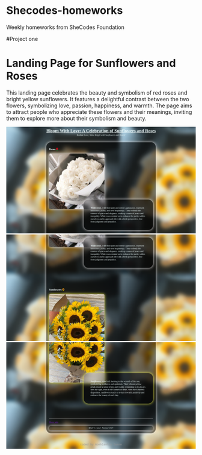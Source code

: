 # Shecodes-homeworks
Weekly homeworks from SheCodes Foundation

#Project one

# Landing Page for Sunflowers and Roses

This landing page celebrates the beauty and symbolism of red roses and bright yellow sunflowers. It features a delightful contrast between the two flowers, symbolizing love, passion, happiness, and warmth. The page aims to attract people who appreciate these flowers and their meanings, inviting them to explore more about their symbolism and beauty.

![Screenshot](https://github.com/NonhlacksM/Shecodes-homeworks/blob/main/images/Screenshot%202024-04-17%2016.04.07.png)
![Screenshot](https://github.com/NonhlacksM/Shecodes-homeworks/blob/main/images/Screenshot%202024-04-17%2016.04.15.png)
![Screenshot](https://github.com/NonhlacksM/Shecodes-homeworks/blob/main/images/Screenshot%202024-04-17%2016.04.33.png)


